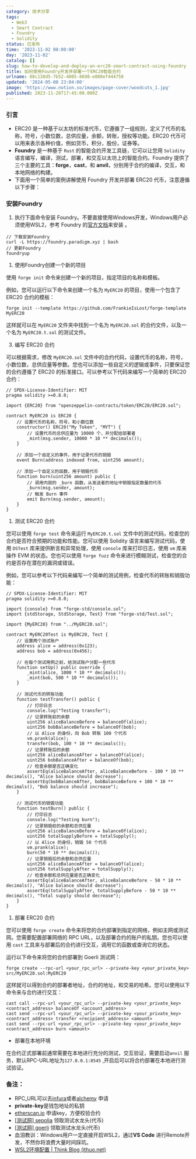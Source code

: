 ```yaml
---
category: 技术分享
tags:
  - Web3
  - Smart Contract
  - Foundry
  - Solidity
status: 已发布
time: '2023-11-02 08:00:00'
day: '2023-11-02'
catalog: []
slug: how-to-develop-and-deploy-an-erc20-smart-contract-using-foundry
title: 如何使用Foundry开发并部署一个ERC20智能合约
urlname: 68c138d5-7b52-4005-8698-e008ef444758
updated: '2024-05-08 23:04:00'
image: 'https://www.notion.so/images/page-cover/woodcuts_1.jpg'
published: 2023-11-26T17:45:00.000Z
---
```


### 引言

- ERC20 是一种基于以太坊的标准代币，它遵循了一组规则，定义了代币的名称，符号，小数位数，总供应量，余额，转账，授权等功能。ERC20 代币可以用来表示各种价值，例如货币，积分，股份，证券等。
- **Foundry** 是一种基于 `Rust` 的智能合约开发工具链，它可以让您用 `Solidity` 语言编写，编译，测试，部署，和交互以太坊上的智能合约。Foundry 提供了三个主要的工具：**forge**，**cast**，和 **anvil**，分别用于合约的编译，交互，和本地网络的构建。
- 下面用一个简单的案例讲解使用 Foundry 开发并部署 ERC20 代币，注意遵循以下步骤：

### 安装Foundry

1. 执行下面命令安装 Foundry。不要直接使用Windows开发，Windows用户必须使用WSL2，参考 Foundry 的[官方文档](https://book.getfoundry.sh/getting-started/installation)来安装 。

```shell
// 下载安装Foundry
curl -L https://foundry.paradigm.xyz | bash
// 更新Foundry
foundryup
```

1. 使用Foundry创建一个新的项目

使用 `forge init` 命令来创建一个新的项目，指定项目的名称和模板。


例如，您可以运行以下命令来创建一个名为 `MyERC20` 的项目，使用一个包含了 ERC20 合约的模板：


```shell
forge init --template https://github.com/FrankieIsLost/forge-template MyERC20
```


 这样就可以在 `MyERC20` 文件夹中找到一个名为 `MyERC20.sol` 的合约文件，以及一个名为 `MyERC20.t.sol` 的测试文件。


 3.  编写 ERC20 合约


可以根据需求，修改 `MyERC20.sol` 文件中的合约代码，设置代币的名称，符号，小数位数，总供应量等参数。您也可以添加一些自定义的逻辑或事件，只要保证您的合约遵循了 ERC20 的标准接口。可以参考以下代码来编写一个简单的 ERC20 合约：


```solidity
// SPDX-License-Identifier: MIT
pragma solidity >=0.8.0;

import {ERC20} from "openzeppelin-contracts/token/ERC20/ERC20.sol";

contract MyERC20 is ERC20 {
    // 设置代币的名称，符号，和小数位数
    constructor() ERC20("My Token", "MYT") {
        // 设置代币的总供应量为 10000 个，并分配给部署者
        _mint(msg.sender, 10000 * 10 ** decimals());
    }

    // 添加一个自定义的事件，用于记录代币的销毁
    event Burn(address indexed from, uint256 amount);

    // 添加一个自定义的函数，用于销毁代币
    function burn(uint256 amount) public {
        // 调用内部的 _burn 函数，从发送者的地址中销毁指定数量的代币
        _burn(msg.sender, amount);
        // 触发 Burn 事件
        emit Burn(msg.sender, amount);
    }
}
```

1. 测试 ERC20 合约

您可以使用 `forge test` 命令来运行 `MyERC20.t.sol` 文件中的测试代码，检查您的合约是否符合预期的功能和性能。您可以使用 Solidity 语言来编写测试代码，使用 `DSTest` 库来提供断言和异常处理，使用 `console` 库来打印日志，使用 `vm` 库来操作 EVM 的状态。您也可以使用 `forge fuzz` 命令来进行模糊测试，检查您的合约是否存在潜在的漏洞或错误。


例如，您可以参考以下代码来编写一个简单的测试用例，检查代币的转账和销毁功能：


```solidity
// SPDX-License-Identifier: MIT
pragma solidity >=0.8.0;

import {console} from "forge-std/console.sol";
import {stdStorage, StdStorage, Test} from "forge-std/Test.sol";

import {MyERC20} from "../MyERC20.sol";

contract MyERC20Test is MyERC20, Test {
    // 设置两个测试账户
    address alice = address(0x123);
    address bob = address(0x456);

    // 在每个测试用例之前，给测试账户分配一些代币
    function setUp() public override {
        _mint(alice, 1000 * 10 ** decimals());
        _mint(bob, 500 * 10 ** decimals());
    }

    // 测试代币的转账功能
    function testTransfer() public {
        // 打印日志
        console.log("Testing transfer");
        // 记录转账前的余额
        uint256 aliceBalanceBefore = balanceOf(alice);
        uint256 bobBalanceBefore = balanceOf(bob);
        // 以 Alice 的身份，向 Bob 转账 100 个代币
        vm.prank(alice);
        transfer(bob, 100 * 10 ** decimals());
        // 记录转账后的余额
        uint256 aliceBalanceAfter = balanceOf(alice);
        uint256 bobBalanceAfter = balanceOf(bob);
        // 检查余额是否正确变化
        assertEq(aliceBalanceAfter, aliceBalanceBefore - 100 * 10 ** decimals(), "Alice balance should decrease");
        assertEq(bobBalanceAfter, bobBalanceBefore + 100 * 10 ** decimals(), "Bob balance should increase");
    }

    // 测试代币的销毁功能
    function testBurn() public {
        // 打印日志
        console.log("Testing burn");
        // 记录销毁前的余额和总供应量
        uint256 aliceBalanceBefore = balanceOf(alice);
        uint256 totalSupplyBefore = totalSupply();
        // 以 Alice 的身份，销毁 50 个代币
        vm.prank(alice);
        burn(50 * 10 ** decimals());
        // 记录销毁后的余额和总供应量
        uint256 aliceBalanceAfter = balanceOf(alice);
        uint256 totalSupplyAfter = totalSupply();
        // 检查余额和总供应量是否正确变化
        assertEq(aliceBalanceAfter, aliceBalanceBefore - 50 * 10 ** decimals(), "Alice balance should decrease");
        assertEq(totalSupplyAfter, totalSupplyBefore - 50 * 10 ** decimals(), "Total supply should decrease");
    }
}

```

1. 部署 ERC20 合约

您可以使用 `forge create` 命令来将您的合约部署到指定的网络，例如主网或测试网。您需要配置部署网络的 RPC URL，以及部署合约的账户的私钥。您也可以使用 `cast` 工具来与部署后的合约进行交互，调用它的函数或查询它的状态。


运行以下命令来将您的合约部署到 Goerli 测试网：


```shell
forge create --rpc-url <your_rpc_url> --private-key <your_private_key> src/MyERC20.sol:MyERC20
```


这样就可以得到合约的部署者地址，合约的地址，和交易的哈希。您可以使用以下命令来与合约进行交互：


```shell
cast call --rpc-url <your_rpc_url> --private-key <your_private_key> <contract_address> balanceOf <account_address>
cast send --rpc-url <your_rpc_url> --private-key <your_private_key> <contract_address> transfer <recipient_address> <amount>
cast send --rpc-url <your_rpc_url> --private-key <your_private_key> <contract_address> burn <amount>
```

- 部署在本地环境

在合约正式部署前通常需要在本地进行充分的测试，交互验证，需要启动`anvil` 服务，默认RPC-URL地址为`127.0.0.1:8545` ,开启后可以将合约部署在本地进行测试验证。


### 备注：

- RPC_URL可以去[infura](https://www.infura.io/zh)或者[alchemy](https://www.alchemy.com/) 申请
- **private-key**是钱包地址的私钥
- [etherscan.io](http://etherscan.io/) 申请key，方便校验合约
- [[测试网] sepolia](https://sepolia.dev/)  领取测试水龙头(代币)
- [[测试网] goerli](https://goerli.net/)   领取测试水龙头(代币)
- 血泪教训：Windows用户一定直接开启WSL2，通过**VS Code** 进行Remote开发，不然你将浪费大量时间踩坑。
- [WSL2环境配置 | Think Blog (ithuo.net)](https://blog.ithuo.net/post/2023-11-01%2FWSL2%E7%8E%AF%E5%A2%83%E9%85%8D%E7%BD%AE)
